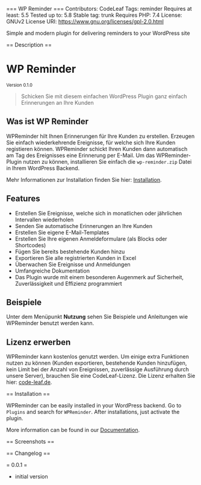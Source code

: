 === WP Reminder ===
Contributors: CodeLeaf
Tags: reminder
Requires at least: 5.5
Tested up to: 5.8
Stable tag: trunk
Requires PHP: 7.4
License: GNUv2
License URI: https://www.gnu.org/licenses/gpl-2.0.html

Simple and modern plugin for delivering reminders to your WordPress site

== Description ==

# WP Reminder
<sup>Version 0.1.0</sup>

> Schicken Sie mit diesem einfachen WordPress Plugin ganz einfach Erinnerungen an Ihre Kunden

## Was ist WP Reminder

WPReminder hilt Ihnen Erinnerungen für Ihre Kunden zu erstellen. Erzeugen Sie einfach wiederkehrende Ereignisse, für
welche sich Ihre Kunden registieren können. WPReminder schickt Ihren Kunden dann automatisch am Tag des Ereignisses eine
Erinnerung per E-Mail. Um das WPReminder-Plugin nutzen zu können, installieren Sie einfach die `wp-reminder.zip` Datei in
Ihrem WordPress Backend.

Mehr Informationen zur Installation finden Sie hier: [Installation](installation.md).

## Features

- Erstellen Sie Ereignisse, welche sich in monatlichen oder jährlichen Intervallen wiederholen
- Senden Sie automatische Erinnerungen an Ihre Kunden
- Erstellen Sie eigene E-Mail-Templates
- Erstellen Sie Ihre eigenen Anmeldeformulare (als Blocks oder Shortcodes)
- Fügen Sie bereits bestehende Kunden hinzu
- Exportieren Sie alle registrierten Kunden in Excel
- Überwachen Sie Ereignisse und Anmeldungen
- Umfangreiche Dokumentation
- Das Plugin wurde mit einem besonderen Augenmerk auf Sicherheit, Zuverlässigkeit und Effizienz programmiert

## Beispiele

Unter dem Menüpunkt **Nutzung** sehen Sie Beispiele und Anleitungen wie WPReminder benutzt werden kann.

## Lizenz erwerben

WPReminder kann kostenlos genutzt werden. Um einige extra Funktionen nutzen zu können (Kunden exportieren, bestehende Kunden hinzufügen,
kein Limit bei der Anzahl von Ereignissen, zuverlässige Ausführung durch unsere Server), brauchen Sie eine CodeLeaf-Lizenz. Die
Lizenz erhalten Sie hier: [code-leaf.de](https://code-leaf.de).

== Installation ==

WPReminder can be easily installed in your WordPress backend. Go to `Plugins` 
and search for `WPReminder`. After installations, just activate the plugin.

More information can be found in our [Documentation](https://mc17uulm.github.io/wp-reminder/#/installation).

== Screenshots ==


== Changelog ==



= 0.0.1 = 

* initial version
